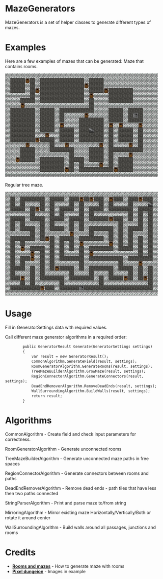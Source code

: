 MazeGenerators
==========

MazeGenerators is a set of helper classes to generate different types of mazes.

Examples
==========

Here are a few examples of mazes that can be generated:
Maze that contains rooms.

![](https://github.com/ApmeM/MazeGenerators/raw/main/Images/RoomMazeGenerator.png)

Regular tree maze.

![](https://github.com/ApmeM/MazeGenerators/raw/main/Images/TreeMazeGenerator.png)

Usage
==========

Fill in GeneratorSettings data with required values.

Call different maze generator algorithms in a required order:

```
        public GeneratorResult Generate(GeneratorSettings settings)
        {
            var result = new GeneratorResult();
            CommonAlgorithm.GenerateField(result, settings);
            RoomGeneratorAlgorithm.GenerateRooms(result, settings);
            TreeMazeBuilderAlgorithm.GrowMaze(result, settings);
            RegionConnectorAlgorithm.GenerateConnectors(result, settings);
            DeadEndRemoverAlgorithm.RemoveDeadEnds(result, settings);
            WallSurroundingAlgorithm.BuildWalls(result, settings);
            return result;
        }
```

Algorithms
==========

CommonAlgorithm - Create field and check input parameters for correctness.

RoomGeneratorAlgorithm - Generate unconnected rooms

TreeMazeBuilderAlgorithm - Generate unconnected maze paths in free spaces

RegionConnectorAlgorithm - Generate connectors between rooms and paths

DeadEndRemoverAlgorithm - Remove dead ends - path tiles that have less then two paths connected

StringParserAlgorithm - Print and parse maze to/from string

MirroringAlgorithm - Mirror existing maze Horizontally/Vertically/Both or rotate it around center

WallSurroundingAlgorithm - Build walls around all passages, junctions and rooms

Credits
==========

- [**Rooms and mazes**](https://journal.stuffwithstuff.com/2014/12/21/rooms-and-mazes/) - How to generate maze with rooms
- [**Pixel dungeion**](https://github.com/watabou/pixel-dungeon) - Images in example
